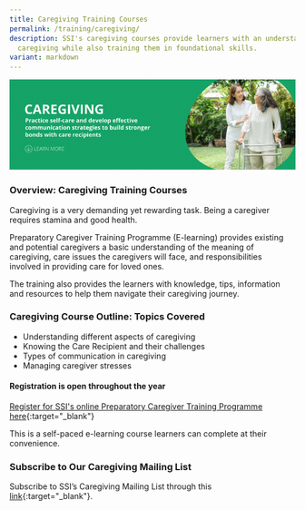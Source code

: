 ```yaml
---
title: Caregiving Training Courses
permalink: /training/caregiving/
description: SSI's caregiving courses provide learners with an understanding of
  caregiving while also training them in foundational skills.
variant: markdown
---
```

![Social Service Institute (SSI) Singapore - Caregiver Training Courses](/images/caregiving-banner.png)

### Overview: Caregiving Training Courses ###

Caregiving is a very demanding yet rewarding task. Being a caregiver requires stamina and good health.

Preparatory Caregiver Training Programme (E-learning) provides existing and potential caregivers a basic understanding of the meaning of caregiving, care issues the caregivers will face, and responsibilities involved in providing care for loved ones. 

The training also provides the learners with knowledge, tips, information and resources to help them navigate their caregiving journey.

### Caregiving Course Outline: Topics Covered
- Understanding different aspects of caregiving
- Knowing the Care Recipient and their challenges
- Types of communication in caregiving
- Managing caregiver stresses

#### Registration is open throughout the year

[Register for SSI's online Preparatory Caregiver Training Programme here](https://iltms.ssi.gov.sg/registration/schedule?coursecode=SSI0002){:target="_blank"}

This is a self-paced e-learning course learners can complete at their convenience.


### Subscribe to Our Caregiving Mailing List ###  

Subscribe to SSI’s Caregiving Mailing List through this [link](https://form.gov.sg/#!/62062a0f8cb95c001235e55d){:target="_blank"}.